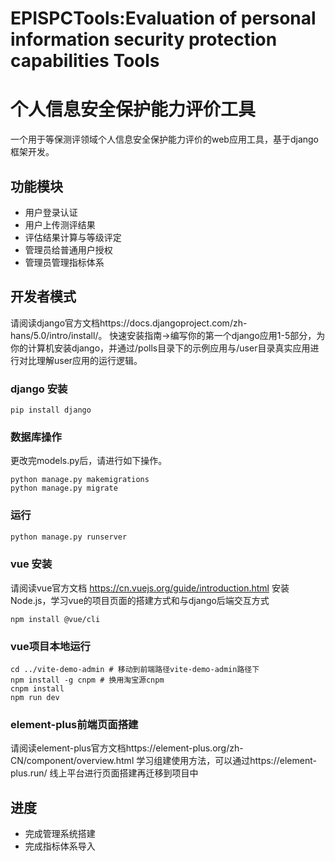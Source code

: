 # EPISPCTools:Evaluation of personal information security protection capabilities Tools 

# 个人信息安全保护能力评价工具

一个用于等保测评领域个人信息安全保护能力评价的web应用工具，基于django框架开发。

## 功能模块 
- 用户登录认证
- 用户上传测评结果
- 评估结果计算与等级评定
- 管理员给普通用户授权
- 管理员管理指标体系

## 开发者模式
请阅读django官方文档https://docs.djangoproject.com/zh-hans/5.0/intro/install/。
快速安装指南->编写你的第一个django应用1-5部分，为你的计算机安装django，并通过/polls目录下的示例应用与/user目录真实应用进行对比理解user应用的运行逻辑。

### django 安装

```
pip install django
```

### 数据库操作
更改完models.py后，请进行如下操作。

```
python manage.py makemigrations
python manage.py migrate
```

### 运行
```python manage.py runserver
python manage.py runserver
```

### vue 安装
请阅读vue官方文档 https://cn.vuejs.org/guide/introduction.html 安装Node.js，学习vue的项目页面的搭建方式和与django后端交互方式
```
npm install @vue/cli
```


### vue项目本地运行
```
cd ../vite-demo-admin # 移动到前端路径vite-demo-admin路径下 
npm install -g cnpm # 换用淘宝源cnpm
cnpm install
npm run dev
```

### element-plus前端页面搭建
请阅读element-plus官方文档https://element-plus.org/zh-CN/component/overview.html 学习组建使用方法，可以通过https://element-plus.run/ 线上平台进行页面搭建再迁移到项目中

## 进度

- 完成管理系统搭建
- 完成指标体系导入